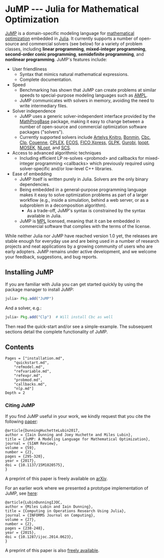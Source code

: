 JuMP --- Julia for Mathematical Optimization
============================================

[JuMP](https://github.com/JuliaOpt/JuMP.jl) is a domain-specific modeling language for [mathematical optimization](http://en.wikipedia.org/wiki/Mathematical_optimization) embedded in [Julia](http://julialang.org/). It currently supports a number of open-source and commercial solvers (see below) for a variety of problem classes, including **linear programming**, **mixed-integer programming**, **second-order conic programming**, **semidefinite programming**, and **nonlinear programming**. JuMP's features include:

-   User friendliness
    -   Syntax that mimics natural mathematical expressions.
    -   Complete documentation.
-   Speed
    -   Benchmarking has shown that JuMP can create problems at similar speeds to special-purpose modeling languages such as [AMPL](http://www.ampl.com/).
    -   JuMP communicates with solvers in memory, avoiding the need to write intermediary files.
-   Solver independence
    -   JuMP uses a generic solver-independent interface provided by the [MathProgBase](https://github.com/mlubin/MathProgBase.jl) package, making it easy to change between a number of open-source and commercial optimization software packages ("solvers").
    -   Currently supported solvers include [Artelys Knitro](http://artelys.com/en/optimization-tools/knitro), [Bonmin](https://projects.coin-or.org/Bonmin), [Cbc](https://projects.coin-or.org/Cbc), [Clp](https://projects.coin-or.org/Clp), [Couenne](https://projects.coin-or.org/Couenne), [CPLEX](http://www-01.ibm.com/software/commerce/optimization/cplex-optimizer/), [ECOS](https://github.com/ifa-ethz/ecos), [FICO Xpress](http://www.fico.com/en/products/fico-xpress-optimization-suite), [GLPK](http://www.gnu.org/software/glpk/), [Gurobi](http://www.gurobi.com), [Ipopt](https://projects.coin-or.org/Ipopt), [MOSEK](http://www.mosek.com/), [NLopt](http://ab-initio.mit.edu/wiki/index.php/NLopt), and [SCS](https://github.com/cvxgrp/scs).
-   Access to advanced algorithmic techniques
    -   Including efficient LP re-solves &lt;probmod&gt; and callbacks for mixed-integer programming &lt;callbacks&gt; which previously required using solver-specific and/or low-level C++ libraries.
-   Ease of embedding
    -   JuMP itself is written purely in Julia. Solvers are the only binary dependencies.
    -   Being embedded in a general-purpose programming language makes it easy to solve optimization problems as part of a larger workflow (e.g., inside a simulation, behind a web server, or as a subproblem in a decomposition algorithm).
        -   As a trade-off, JuMP's syntax is constrained by the syntax available in Julia.
    -   JuMP is [MPL](https://www.mozilla.org/MPL/2.0/) licensed, meaning that it can be embedded in commercial software that complies with the terms of the license.

While neither Julia nor JuMP have reached version 1.0 yet, the releases are stable enough for everyday use and are being used in a number of research projects and neat applications by a growing community of users who are early adopters. JuMP remains under active development, and we welcome your feedback, suggestions, and bug reports.

Installing JuMP
---------------

If you are familiar with Julia you can get started quickly by using the package manager to install JuMP:

```julia
julia> Pkg.add("JuMP")
```

And a solver, e.g.:

```julia
julia> Pkg.add("Clp")  # Will install Cbc as well
```

Then read the quick-start and/or see a simple-example. The subsequent sections detail the complete functionality of JuMP.

Contents
--------

```@contents
Pages = ["installation.md",
    "quickstart.md",
    "refmodel.md",
    "refvariable.md",
    "refexpr.md",
    "probmod.md",
    "callbacks.md",
    "nlp.md"]
Depth = 2
```

### Citing JuMP

If you find JuMP useful in your work, we kindly request that you cite the following [paper](http://dx.doi.org/10.1137/15M1020575):

``` sourceCode
@article{DunningHuchetteLubin2017,
author = {Iain Dunning and Joey Huchette and Miles Lubin},
title = {JuMP: A Modeling Language for Mathematical Optimization},
journal = {SIAM Review},
volume = {59},
number = {2},
pages = {295-320},
year = {2017},
doi = {10.1137/15M1020575},
}
```

A preprint of this paper is freely available on [arXiv](http://arxiv.org/abs/1508.01982).

For an earlier work where we presented a prototype implementation of JuMP, see [here](http://dx.doi.org/10.1287/ijoc.2014.0623):

``` sourceCode
@article{LubinDunningIJOC,
author = {Miles Lubin and Iain Dunning},
title = {Computing in Operations Research Using Julia},
journal = {INFORMS Journal on Computing},
volume = {27},
number = {2},
pages = {238-248},
year = {2015},
doi = {10.1287/ijoc.2014.0623},
}
```

A preprint of this paper is also [freely available](http://arxiv.org/abs/1312.1431).

